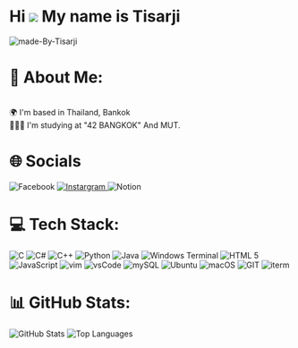 Hi ![](https://user-images.githubusercontent.com/18350557/176309783-0785949b-9127-417c-8b55-ab5a4333674e.gif) My name is Tisarji
===============================================================================================================================
![made-By-Tisarji](https://github.com/Tisarji/Tisarji/assets/48820052/941b3a48-73ed-4ea2-888c-b50c7dbdc379)

<div align="left">
    <h1>💫 About Me:</h1>
<!--     <div align="left">
Hi, I'm Tisarji, a passionate programmer currently studying at 42 Bangkok. I have a deep love for music, which is the heartbeat of my life. As a programmer, I'm on a mission to excel and make the world a more fascinating place through technology. My journey is one of continuous learning and self-improvement, driven by the desire to become a top-tier programmer and contribute to the forefront of innovation.
    </div> -->
</div>
<div align="left">
    <br>
    🌍 I'm based in Thailand, Bankok<br>🧑🏼‍🎓 I'm studying at "42 BANGKOK" And MUT.
</div>

<div align="left">
    <h1> 🌐 Socials </h1>
    <a herf="https://www.facebook.com/MrT407">
        <img src="https://img.shields.io/badge/Facebook-1877F2?style=for-the-badge&logo=facebook&logoColor=white" alt="Facebook">
    </a>
    <a href="https://instagram.com/Tisarji">
        <img src="https://img.shields.io/badge/Instagram-E4405F?style=for-the-badge&logo=instagram&logoColor=white" alt="Instargram">
    </a>
    <a herf="https://tidal-name-233.notion.site/42-Bangkok-a212176b031849b281ddab54fdf18763">
        <img src="https://img.shields.io/badge/Notion-000000?style=for-the-badge&logo=notion&logoColor=white" alt="Notion">
    </a>
</div>
<!-- <div align="center">
    <a href="https://github.com/kittinan/spotify-github-profile">
        <img src="https://spotify-github-profile.vercel.app/api/view?uid=31dzkxy7by5xfbzjq7c4fidhwgaq&cover_image=true&theme=default&show_offline=false&background_color=121212&interchange=false" alt="Spotify">
    </a>
</div> -->

<div align="left">
    <h1>💻 Tech Stack:</h1>
    <img src="https://img.shields.io/badge/c-%2300599C.svg?style=for-the-badge&logo=c&logoColor=white" alt="C">
    <img src="https://img.shields.io/badge/c%23-%23239120.svg?style=for-the-badge&logo=c-sharp&logoColor=white" alt="C#">
    <img src="https://img.shields.io/badge/c++-%2300599C.svg?style=for-the-badge&logo=c%2B%2B&logoColor=white" alt="C++">
    <img src="https://img.shields.io/badge/python-3670A0?style=for-the-badge&logo=python&logoColor=ffdd54" alt="Python">
    <img src="https://img.shields.io/badge/java-%23ED8B00.svg?style=for-the-badge&logo=openjdk&logoColor=white" alt="Java">
    <img src="https://img.shields.io/badge/Windows%20Terminal-%234D4D4D.svg?style=for-the-badge&logo=windows-terminal&logoColor=white" alt="Windows Terminal">
    <img src="https://img.shields.io/badge/HTML5-E34F26?style=for-the-badge&logo=html5&logoColor=white" alt="HTML 5">
    <img src="https://img.shields.io/badge/JavaScript-323330?style=for-the-badge&logo=javascript&logoColor=F7DF1E" alt="JavaScript">
    <img src="https://img.shields.io/badge/VIM-%2311AB00.svg?&style=for-the-badge&logo=vim&logoColor=white" alt="vim">
    <img src="https://img.shields.io/badge/VSCode-0078D4?style=for-the-badge&logo=visual%20studio%20code&logoColor=white" alt="vsCode">
    <img src="https://img.shields.io/badge/MySQL-005C84?style=for-the-badge&logo=mysql&logoColor=white" alt="mySQL">
    <img src="https://img.shields.io/badge/Ubuntu-E95420?style=for-the-badge&logo=ubuntu&logoColor=white" alt="Ubuntu">
    <img src="https://img.shields.io/badge/mac%20os-000000?style=for-the-badge&logo=apple&logoColor=white" alt="macOS">
    <img src="https://img.shields.io/badge/GIT-E44C30?style=for-the-badge&logo=git&logoColor=white" alt="GIT">
    <img src="https://img.shields.io/badge/iTerm2-000000?style=for-the-badge&logo=iterm2&logoColor=white" alt="iterm">
</div>
<div align="left">
    <h1>📊 GitHub Stats:</h1>
    <img src="https://github-readme-stats.vercel.app/api?username=Tisarji&theme=merko&hide_border=false&include_all_commits=false&count_private=false" alt="GitHub Stats">
<!--     <br> -->
    <img src="https://github-readme-stats.vercel.app/api/top-langs/?username=Tisarji&theme=merko&hide_border=false&include_all_commits=false&count_private=false&layout=compact" alt="Top Languages">
</div>

